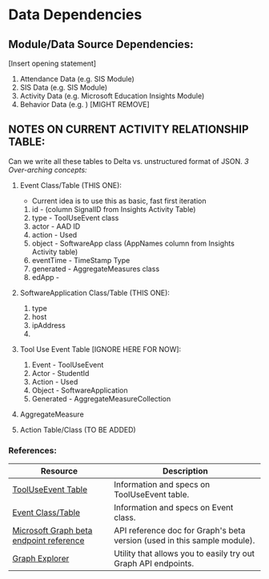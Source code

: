 # Data Dependencies

## Module/Data Source Dependencies:
\[Insert opening statement\]
1. Attendance Data (e.g. SIS Module)
2. SIS Data (e.g. SIS Module)
3. Activity Data (e.g. Microsoft Education Insights Module)
4. Behavior Data (e.g. ) \[MIGHT REMOVE\]

## NOTES ON CURRENT ACTIVITY RELATIONSHIP TABLE:
Can we write all these tables to Delta vs. unstructured format of JSON.
<em> 3 Over-arching concepts: </em> 
1. Event Class/Table (THIS ONE):
    - Current idea is to use this as basic, fast first iteration
    1. id - (column SignalID from Insights Activity Table)
    2. type - ToolUseEvent class
    3. actor - AAD ID
    4. action - Used
    5. object - SoftwareApp class (AppNames column from Insights Activity table)
    6. eventTime - TimeStamp Type
    7. generated - AggregateMeasures class
    8. edApp - 
2. SoftwareApplication Class/Table (THIS ONE):
    1. type
    2. host
    3. ipAddress
    4. 
3. Tool Use Event Table \[IGNORE HERE FOR NOW\]:
    1. Event - ToolUseEvent
    2. Actor - StudentId
    3. Action - Used
    4. Object - SoftwareApplication
    5. Generated - AggregateMeasureCollection
4. AggregateMeasure

5. Action Table/Class (TO BE ADDED)
### References:
| Resource | Description |
| --- | --- |
| [ToolUseEvent Table](https://www.imsglobal.org/spec/caliper/v1p2#ToolUseEvent) | Information and specs on ToolUseEvent table. |
| [Event Class/Table](https://www.imsglobal.org/spec/caliper/v1p2#Event) | Information and specs on Event class. |
| [Microsoft Graph beta endpoint reference](https://docs.microsoft.com/en-us/graph/api/overview?view=graph-rest-beta) | API reference doc for Graph's beta version (used in this sample module). |
| [Graph Explorer](https://developer.microsoft.com/en-us/graph/graph-explorer) | Utility that allows you to easily try out Graph API endpoints. |

